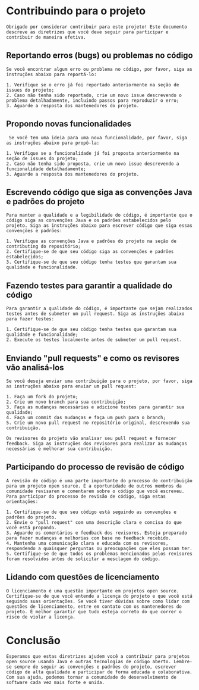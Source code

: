 # Contribuindo para o projeto
    Obrigado por considerar contribuir para este projeto! Este documento descreve as diretrizes que você deve seguir para participar e contribuir de maneira efetiva.

## Reportando erros (bugs) ou problemas no código
    Se você encontrar algum erro ou problema no código, por favor, siga as instruções abaixo para reportá-lo:

    1. Verifique se o erro já foi reportado anteriormente na seção de issues do projeto;
    2. Caso não tenha sido reportado, crie um novo issue descrevendo o problema detalhadamente, incluindo passos para reproduzir o erro;
    3. Aguarde a resposta dos mantenedores do projeto.
     
## Propondo novas funcionalidades
     Se você tem uma ideia para uma nova funcionalidade, por favor, siga as instruções abaixo para propô-la:

    1. Verifique se a funcionalidade já foi proposta anteriormente na seção de issues do projeto;
    2. Caso não tenha sido proposta, crie um novo issue descrevendo a funcionalidade detalhadamente;
    3. Aguarde a resposta dos mantenedores do projeto.
    
## Escrevendo código que siga as convenções Java e padrões do projeto
    Para manter a qualidade e a legibilidade do código, é importante que o código siga as convenções Java e os padrões estabelecidos pelo projeto. Siga as instruções abaixo para escrever código que siga essas convenções e padrões:

    1. Verifique as convenções Java e padrões do projeto na seção de contributing do repositório;
    2. Certifique-se de que seu código siga as convenções e padrões estabelecidos;
    3. Certifique-se de que seu código tenha testes que garantam sua qualidade e funcionalidade.
    
## Fazendo testes para garantir a qualidade do código
    Para garantir a qualidade do código, é importante que sejam realizados testes antes de submeter um pull request. Siga as instruções abaixo para fazer testes:

    1. Certifique-se de que seu código tenha testes que garantam sua qualidade e funcionalidade;
    2. Execute os testes localmente antes de submeter um pull request.
    
## Enviando "pull requests" e como os revisores vão analisá-los
    Se você deseja enviar uma contribuição para o projeto, por favor, siga as instruções abaixo para enviar um pull request:

    1. Faça um fork do projeto;
    2. Crie um novo branch para sua contribuição;
    3. Faça as mudanças necessárias e adicione testes para garantir sua qualidade;
    4. Faça um commit das mudanças e faça um push para o branch;
    5. Crie um novo pull request no repositório original, descrevendo sua contribuição.
    
    Os revisores do projeto vão analisar seu pull request e fornecer feedback. Siga as instruções dos revisores para realizar as mudanças necessárias e melhorar sua contribuição.

## Participando do processo de revisão de código
    A revisão de código é uma parte importante do processo de contribuição para um projeto open source. É a oportunidade de outros membros da comunidade revisarem e comentarem sobre o código que você escreveu. Para participar do processo de revisão de código, siga estas orientações:

    1. Certifique-se de que seu código está seguindo as convenções e padrões do projeto.
    2. Envie o "pull request" com uma descrição clara e concisa do que você está propondo.
    3. Aguarde os comentários e feedback dos revisores. Esteja preparado para fazer mudanças e melhorias com base no feedback recebido.
    4. Mantenha uma comunicação clara e educada com os revisores, respondendo a quaisquer perguntas ou preocupações que eles possam ter.
    5. Certifique-se de que todos os problemas mencionados pelos revisores foram resolvidos antes de solicitar a mesclagem do código.

## Lidando com questões de licenciamento
    O licenciamento é uma questão importante em projetos open source. Certifique-se de que você entende a licença do projeto e que você está seguindo suas orientações. Se você tiver dúvidas sobre como lidar com questões de licenciamento, entre em contato com os mantenedores do projeto. É melhor garantir que tudo esteja correto do que correr o risco de violar a licença.

# Conclusão
    Esperamos que estas diretrizes ajudem você a contribuir para projetos open source usando Java e outras tecnologias de código aberto. Lembre-se sempre de seguir as convenções e padrões do projeto, escrever código de alta qualidade e participar de forma educada e colaborativa. Com sua ajuda, podemos tornar a comunidade de desenvolvimento de software cada vez mais forte e unida.